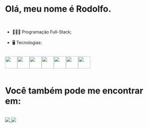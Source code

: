 <h1> Olá, meu nome é Rodolfo.</h1><br>

- 👨🏻‍💻 Programação Full-Stack; <br><br>
- 🖥️ Tecnologias:<br><br>

<div style='display: flex;'>
    
  <img width='40px' src="https://cdn.jsdelivr.net/gh/devicons/devicon/icons/python/python-original.svg" />

  <img width='40px' src="https://cdn.jsdelivr.net/gh/devicons/devicon/icons/django/django-plain.svg" />
  
  <img width='40px' src="https://cdn.jsdelivr.net/gh/devicons/devicon/icons/html5/html5-original.svg" />

  <img width='40px' src="https://cdn.jsdelivr.net/gh/devicons/devicon/icons/css3/css3-original.svg" />

  <img width='40px' src="https://cdn.jsdelivr.net/gh/devicons/devicon/icons/javascript/javascript-original.svg" />

  <img width='40px' src="https://cdn.jsdelivr.net/gh/devicons/devicon/icons/sqlite/sqlite-original.svg" />
  
  <img width='40px' src="https://cdn.jsdelivr.net/gh/devicons/devicon/icons/github/github-original.svg" />
  
</div><br>

<h1> Você também pode me encontrar em: </h1><br>

  <a href="https://www.linkedin.com/in/rodolfo-bezerra-ab071a277/">
  <img src="https://img.shields.io/badge/LinkedIn-0077B5?style=for-the-badge&logo=linkedin&logoColor=white" />
  </a>
  
  <a href="https://github.com/Rodolfo-desenvolve">
  <img src="https://img.shields.io/badge/github-000000?style=for-the-badge&logo=github&logoColor=white" />
  </a>

  
